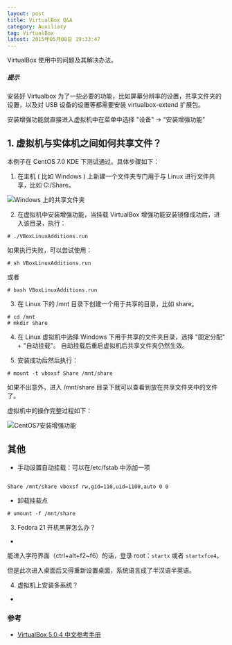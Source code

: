 ```yaml
---
layout: post
title: VirtualBox Q&A
category: Auxiliary
tag: VirtualBox
latest: 2015年05月08日 19:33:47
---
```


VirtualBox 使用中的问题及其解决办法。

##### **提示**

安装好 Virtualbox 为了一些必要的功能，比如屏幕分辨率的设置，共享文件夹的设置，以及对 USB 设备的设置等都需要安装 virtualbox-extend 扩展包。

安装增强功能就直接进入虚拟机中在菜单中选择 "设备" -> “安装增强功能”

**1. 虚拟机与实体机之间如何共享文件？**
-

本例子在 CentOS 7.0 KDE 下测试通过。具体步骤如下：

1. 在主机 ( 比如 Windows ) 上新建一个文件夹专门用于与 Linux 进行文件共享，比如 C:/Share。

![Windows 上的共享文件夹](http://ww1.sinaimg.cn/bmiddle/00644Sdogw1exrjo44bnzj30ia02v74j.jpg)

2. 在虚拟机中安装增强功能，当挂载 VirtualBox 增强功能安装镜像成功后，进入该目录，执行：

```
# ./VBoxLinuxAdditions.run
```

如果执行失败，可以尝试使用：

```
# sh VBoxLinuxAdditions.run
```

或者

```
# bash VBoxLinuxAdditions.run
```
3. 在 Linux 下的 /mnt 目录下创建一个用于共享的目录，比如 share。

```
# cd /mnt
# mkdir share
```

4. 在 Linux 虚拟机中选择 Windows 下用于共享的文件夹目录，选择 "固定分配" + "自动挂载"。
自动挂载后重启虚拟机后共享文件夹仍然生效。

5. 安装成功后然后执行：

```
# mount -t vboxsf Share /mnt/share
```

如果不出意外，进入 /mnt/share 目录下就可以查看到放在共享文件夹中的文件了。

虚拟机中的操作完整过程如下：

![CentOS7安装增强功能](http://ww2.sinaimg.cn/bmiddle/00644Sdogw1exrjo36dojj30f10fnwh9.jpg)

其他
-

- 手动设置自动挂载：可以在/etc/fstab 中添加一项

```

Share /mnt/share vboxsf rw,gid=110,uid=1100,auto 0 0

```

- 卸载挂载点

```
# umount -f /mnt/share
```

3. Fedora 21 开机黑屏怎么办？
-

能进入字符界面（ctrl+alt+f2~f6）的话，登录 root：`startx` 或者 `startxfce4`。

但是此次进入桌面后又得重新设置桌面，系统语言成了半汉语半英语。

4. 虚拟机上安装多系统？
-

### 参考

+ [VirtualBox 5.0.4 中文参考手册]( https://github.com/ckwongloy/VirturalBox-User-Manual-5.0.4-zh)
